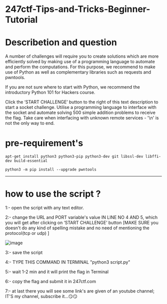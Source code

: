 # 247ctf-Tips-and-Tricks-Beginner-Tutorial


# Describetion and question

A number of challenges will require you to create solutions which are more efficiently solved by making use of a programming language to automate and perform the computations. For this purpose, we recommend to make use of Python as well as complementary libraries such as requests and pwntools.

If you are not sure where to start with Python, we recommend the introductory Python 101 for Hackers course.

Click the ‘START CHALLENGE’ button to the right of this text description to start a socket challenge. Utilise a programming language to interface with the socket and automate solving 500 simple addition problems to receive the flag. Take care when interfacing with unknown remote services - '\n' is not the only way to end.


# pre-requirement's
```
apt-get install python3 python3-pip python3-dev git libssl-dev libffi-dev build-essential

python3 -m pip install --upgrade pwntools
```
-----
# how to use the script ?

1:- open the script with any text editor.

2:- change the URL and PORT variable's value IN LINE NO 4 AND 5, which you will get after clicking on ‘START CHALLENGE’ button  [MAKE SURE you doesn't do any kind of spelling mistake and no need of mentioning the protocol(tcp or udp) ]

![image](https://user-images.githubusercontent.com/96686822/169693414-815961a8-9eb6-47b7-9f3d-4e1679c4be34.png)

3:- save the script

4:- TYPE THIS COMMAND IN TERMINAL "python3 script.py"

5:- wait 1-2 min and it will print the flag  in Terminal

6:- copy the flag and submit it in 247ctf.com

7:- at last there you will see some link's are given of an youtube channel; IT'S my channel, subscribe it...😏😏
